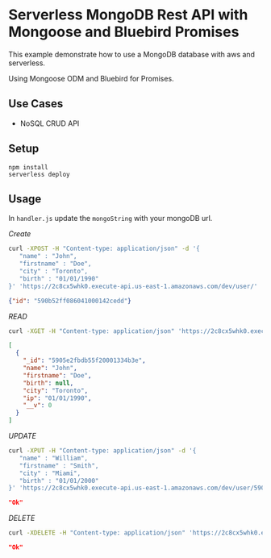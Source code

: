 <!--
title: TODO
description: This example demonstrate how to use MongoDB with AWS and Serverless.
layout: Doc
framework: v1
platform: AWS
language: nodeJS
priority: 10
authorLink: 'https://github.com/lucianopf'
authorName: 'Luciano Pellacani Franca'
authorAvatar: 'https://avatars2.githubusercontent.com/u/8251208?v=4&s=140'
-->

# Serverless MongoDB Rest API with Mongoose and Bluebird Promises

This example demonstrate how to use a MongoDB database with aws and serverless.

Using Mongoose ODM and Bluebird for Promises.

## Use Cases

- NoSQL CRUD API

## Setup

```
npm install
serverless deploy
```

## Usage

In `handler.js` update the `mongoString` with your mongoDB url.

*Create*

```bash
curl -XPOST -H "Content-type: application/json" -d '{
   "name" : "John",
   "firstname" : "Doe",
   "city" : "Toronto",
   "birth" : "01/01/1990"
}' 'https://2c8cx5whk0.execute-api.us-east-1.amazonaws.com/dev/user/'
```
```json
{"id": "590b52ff086041000142cedd"}
```

*READ*

```bash
curl -XGET -H "Content-type: application/json" 'https://2c8cx5whk0.execute-api.us-east-1.amazonaws.com/dev/user/590b52ff086041000142cedd'
```
```json
[
  {
    "_id": "5905e2fbdb55f20001334b3e",
    "name": "John",
    "firstname": "Doe",
    "birth": null,
    "city": "Toronto",
    "ip": "01/01/1990",
    "__v": 0
  }
]
```

*UPDATE*

```bash
curl -XPUT -H "Content-type: application/json" -d '{
   "name" : "William",
   "firstname" : "Smith",
   "city" : "Miami",
   "birth" : "01/01/2000"
}' 'https://2c8cx5whk0.execute-api.us-east-1.amazonaws.com/dev/user/590b52ff086041000142cedd'
```
```json
"Ok"
```

*DELETE*

```bash
curl -XDELETE -H "Content-type: application/json" 'https://2c8cx5whk0.execute-api.us-east-1.amazonaws.com/dev/user/590b52ff086041000142cedd'
```

```json
"Ok"
```
